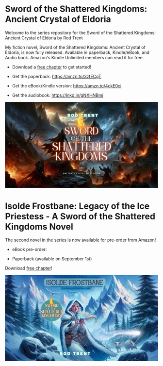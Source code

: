 # Sword of the Shattered Kingdoms: Ancient Crystal of Eldoria

Welcome to the series repository for the Sword of the Shattered Kingdoms: Ancient Crystal of Eldoria by Rod Trent

My fiction novel, Sword of the Shattered Kingdoms: Ancient Crystal of Eldoria, is now fully released. Available in paperback, Kindle/eBook, and Audio book. Amazon's Kindle Unlimited members can read it for free.

* Download a <a href="https://github.com/rod-trent/SSK/blob/main/Free_Chapter/Sword%20of%20the%20Shattered%20Kingdoms-FreeChapter10.pdf" target="_blank">free chapter</a> to get started!

* Get the paperback: https://amzn.to/3ztECgT 

* Get the eBook/Kindle version: https://amzn.to/4ckE0ci 

* Get the audiobook: https://lnkd.in/gNXHNBmj 

<p align="center"><img src="https://github.com/rod-trent/SSK/blob/main/Images/GitHub2.jpg"></center></p>

# Isolde Frostbane: Legacy of the Ice Priestess - A Sword of the Shattered Kingdoms Novel

The second novel in the series is now available for pre-order from Amazon! 

* eBook pre-order:
  
* Paperback (available on September 1st)

Download <a href="https://github.com/rod-trent/SSK/blob/main/Free_Chapter/Isolde%20Free%20Chapter%201.pdf" target="_blank">free chapter</a>!

<p align="center"><img src="https://github.com/rod-trent/SSK/blob/main/Images/Isolde/Alternatebookcover_smaller.png"></center></p>



